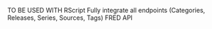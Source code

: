 TO BE USED WITH RScript
Fully integrate all endpoints (Categories, Releases, Series, Sources, Tags)
FRED API

